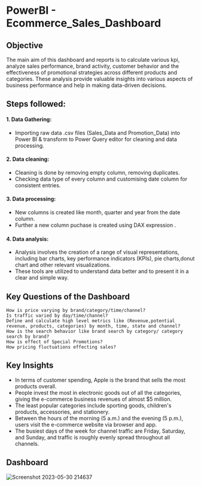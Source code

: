 # PowerBI - Ecommerce_Sales_Dashboard
## Objective
The main aim of this dashboard and reports is to calculate various kpi, analyze sales performance, brand activity, customer behavior and the effectiveness of promotional strategies across different products and categories. These analysis provide valuable insights into various aspects of business performance and help in making data-driven decisions.

## Steps followed:

#### 1. Data Gathering:
   * Importing raw data .csv files (Sales_Data and Promotion_Data) into Power BI & transform to Power Query editor for cleaning and data processing.
#### 2. Data cleaning:
   * Cleaning is done by removing empty column, removing duplicates.
   * Checking data type of every column and customising date column for consistent entries.
#### 3. Data processing:
   * New columns is created like month, quarter and year from the date column.
   * Further a new column puchase is created using DAX expression .
#### 4. Data analysis:
   * Analysis involves the creation of a range of visual representations, including bar charts, key performance indicators (KPIs), pie charts,donut chart and other relevant visualizations.
   * These tools are utilized to understand data better and to present it in a clear and simple way. 

## Key Questions of the Dashboard
```
How is price varying by brand/category/time/channel?
Is traffic varied by day/time/channel?
Define and calculate high level metrics like (Revenue,potential revenue, products, categories) by month, time, state and channel?
How is the search behavior like brand search by category/ category search by brand?
How is effect of Special Promotions?
How pricing fluctuations effecting sales?
```

## Key Insights
* In terms of customer spending, Apple is the brand that sells the most products overall.
* People invest the most in electronic goods out of all the categories, giving the e-commerce business revenues of almost $5 million.
* The least popular categories include sporting goods, children's products, accessories, and stationery.
* Between the hours of the morning (5 a.m.) and the evening (5 p.m.), users visit the e-commerce website via browser and app.
* The busiest days of the week for channel traffic are Friday, Saturday, and Sunday, and traffic is roughly evenly spread throughout all channels.

## Dashboard
![Screenshot 2023-05-30 214637](https://github.com/AnjaliKumari021/Ecommerce_Sales_Dashboard_using_PowerBI/assets/169189473/f8db254e-7ae3-44fb-ab30-c449b359b96d)
